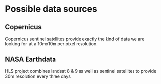 # Possible data sources

## Copernicus
Copernicus sentinel satellites provide exactly the kind of data we are looking for, at a 10mx10m per pixel resolution.

## NASA Earthdata
HLS project combines landsat 8 & 9 as well as sentinel satellites to provide 30m resolution every three days

